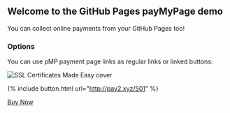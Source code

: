 ## Welcome to the GitHub Pages payMyPage demo

You can collect online payments from your GitHub Pages too!

### Options

You can use pMP payment page links as regular links or linked buttons:

![SSL Certificates Made Easy cover](/pmpdemo/ssl_certs_made_simple-3dcover.png)

{% include button.html url="http://pay2.xyz/501" %}

[Buy Now](http://pay2.xyz/501)

